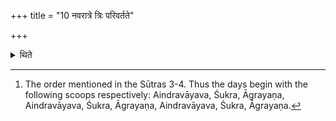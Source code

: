 +++
title = "10 नवरात्रे त्रिः परिवर्तते"

+++

<details><summary>थिते</summary>

10. In the nine-day (Ahīna-sacrifice) (the order of the scoops) takes place thrice.[^1]  

[^1]: The order mentioned in the Sūtras 3-4. Thus the days begin with the following scoops respectively: Aindravāyava, Śukra, Āgrayaṇa, Aindravāyava, Śukra, Āgrayaṇa, Aindravāyava, Śukra, Āgrayaṇa. 
</details>
